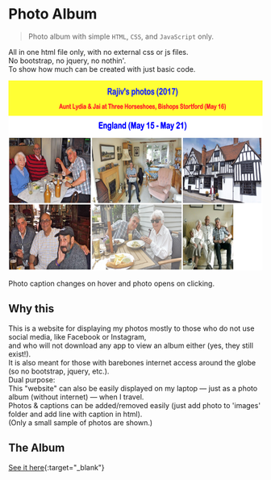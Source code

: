 # Photo Album

> Photo album with simple `HTML`, `CSS`, and `JavaScript` only.

All in one html file only, with no external css or js files.<br>
No bootstrap, no jquery, no nothin'.<br>
To show how much can be created with just basic code.

<p align="center">
  <img src="/images/album_screenshot.png" alt="Photo album screenshot"
       width="654" height="377">
</p>

Photo caption changes on hover and photo opens on clicking.

## Why this

This is a website for displaying my photos mostly to those who do not use social media, like Facebook or Instagram,<br>
and who will not download any app to view an album either (yes, they still exist!). <br>
It is also meant for those with barebones internet access around the globe (so no bootstrap, jquery, etc.).<br>
Dual purpose:<br>
This "website" can also be easily displayed on my laptop &mdash; just as a photo album (without internet) &mdash; when I travel.<br>
Photos & captions can be added/removed easily (just add photo to 'images' folder and add line with caption in html).<br>
(Only a small sample of photos are shown.)

## The Album

[See it here](http://htmlpreview.github.io/?https://github.com/rajiv-shankar/Photo-Album/blob/master/index.html){:target="_blank"}